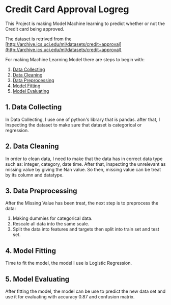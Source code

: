 # Credit Card Approval Logreg
This Project is making Model Machine learning to predict whether or not the Credit card being approved.

The dataset is retrived from the [http://archive.ics.uci.edu/ml/datasets/credit+approval](http://archive.ics.uci.edu/ml/datasets/credit+approval) 

For making Machine Learning Model there are steps to begin with:
1. [Data Collecting](#data-collecting)
2. [Data Cleaning](#data-cleaning)
3. [Data Preprocessing](#data-preprocessing)
4. [Model Fitting](#model-fitting)
5. [Model Evaluating](#model-evaluating)

<a id='data-collecting'></a>
## 1. Data Collecting
In Data Collecting, I use one of python's library that is pandas. after that, I Inspecting the dataset to make sure that dataset is categorical or regression.

<a id ='data-cleaning'></a>
## 2. Data Cleaning
In order to clean data, I need to make that the data has in correct data type such as: integer, category, date time. After that, inspecting the unrelevant as missing value by giving the Nan value. So then, missing value can be treat by its column and datatype.

<a id ='data-preprocessing'></a>
## 3. Data Preprocessing
After the Missing Value has been treat, the next step is to preprocess the data:
1. Making dummies for categorical data.
2. Rescale all data into the same scale.
3. Split the data into features and targets then split into train set and test set.

<a id ='model-fitting'></a>
## 4. Model Fitting
Time to fit the model, the model I use is Logistic Regression.

<a id ='model-evaluating'></a>
## 5. Model Evaluating
After fitting the model, the model can be use to predict the new data set and use it for evaluating with accuracy 0.87 and confusion matrix.
